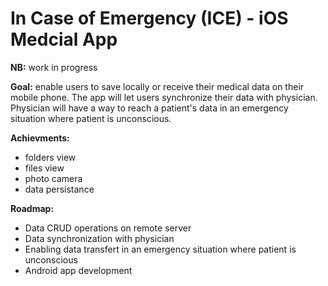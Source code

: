 # In Case of Emergency (ICE) - iOS Medcial App

**NB:** work in progress

**Goal:** enable users to save locally or receive their medical data on their mobile phone. The app will let users synchronize their data with physician. Physician will have a way to reach a patient's data in an emergency situation where patient is unconscious.

**Achievments:**
- folders view
- files view
- photo camera
- data persistance

**Roadmap:**
- Data CRUD operations on remote server
- Data synchronization with physician
- Enabling data transfert in an emergency situation where patient is unconscious
- Android app development

